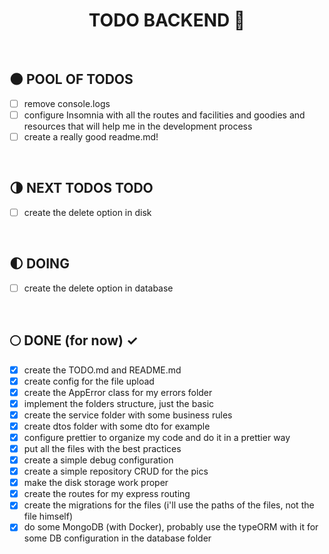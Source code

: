 <div align="center">

  # TODO BACKEND :milky_way:

</div>

</br>


## :new_moon: POOL OF TODOS

* [ ] remove console.logs
* [ ] configure Insomnia with all the routes and facilities and goodies and resources that will help me in the development process
* [ ] create a really good readme.md!

</br>

## :last_quarter_moon: NEXT TODOS TODO

* [ ] create the delete option in disk

</br>

## :first_quarter_moon: DOING 

* [ ] create the delete option in database

</br>

## :full_moon: DONE (for now) ✓

* [x] create the TODO.md and README.md
* [x] create config for the file upload
* [x] create the AppError class for my errors folder
* [x] implement the folders structure, just the basic
* [x] create the service folder with some business rules
* [x] create dtos folder with some dto for example
* [x] configure prettier to organize my code and do it in a prettier way
* [x] put all the files with the best practices
* [x] create a simple debug configuration
* [x] create a simple repository CRUD for the pics
* [x] make the disk storage work proper
* [x] create the routes for my express routing
* [x] create the migrations for the files (i'll use the paths of the files, not the file himself)
* [x] do some MongoDB (with Docker), probably use the typeORM with it for some DB configuration in the database folder

</br>
